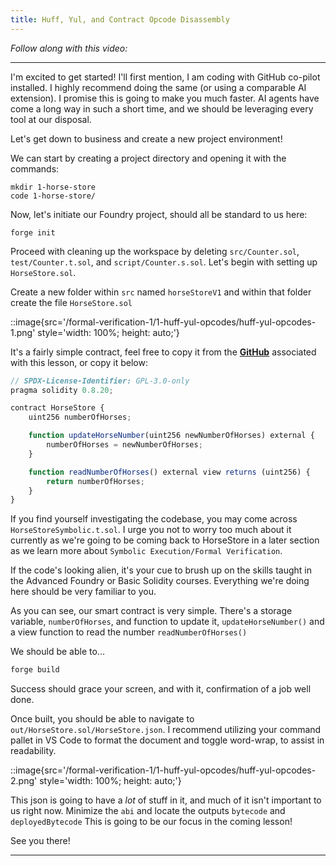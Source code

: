 ```yaml
---
title: Huff, Yul, and Contract Opcode Disassembly
---
```


_Follow along with this video:_

---

I'm excited to get started! I'll first mention, I am coding with GitHub co-pilot installed. I highly recommend doing the same (or using a comparable AI extension). I promise this is going to make you much faster. AI agents have come a long way in such a short time, and we should be leveraging every tool at our disposal.

Let's get down to business and create a new project environment!

We can start by creating a project directory and opening it with the commands:

```
mkdir 1-horse-store
code 1-horse-store/
```

Now, let's initiate our Foundry project, should all be standard to us here:

```
forge init
```

Proceed with cleaning up the workspace by deleting `src/Counter.sol`, `test/Counter.t.sol`, and `script/Counter.s.sol`. Let's begin with setting up `HorseStore.sol`.

Create a new folder within `src` named `horseStoreV1` and within that folder create the file `HorseStore.sol`

::image{src='/formal-verification-1/1-huff-yul-opcodes/huff-yul-opcodes-1.png' style='width: 100%; height: auto;'}

It's a fairly simple contract, feel free to copy it from the [**GitHub**](https://github.com/Cyfrin/1-horse-store-s23/blob/main/src/horseStoreV1/HorseStore.sol) associated with this lesson, or copy it below:

```js
// SPDX-License-Identifier: GPL-3.0-only
pragma solidity 0.8.20;

contract HorseStore {
    uint256 numberOfHorses;

    function updateHorseNumber(uint256 newNumberOfHorses) external {
        numberOfHorses = newNumberOfHorses;
    }

    function readNumberOfHorses() external view returns (uint256) {
        return numberOfHorses;
    }
}
```

If you find yourself investigating the codebase, you may come across `HorseStoreSymbolic.t.sol`. I urge you not to worry too much about it currently as we're going to be coming back to HorseStore in a later section as we learn more about `Symbolic Execution/Formal Verification`.

If the code's looking alien, it's your cue to brush up on the skills taught in the Advanced Foundry or Basic Solidity courses. Everything we're doing here should be very familiar to you.

As you can see, our smart contract is very simple. There's a storage variable, `numberOfHorses`, and function to update it, `updateHorseNumber()` and a view function to read the number `readNumberOfHorses()`

We should be able to...

```bash
forge build
```

Success should grace your screen, and with it, confirmation of a job well done.

Once built, you should be able to navigate to `out/HorseStore.sol/HorseStore.json`. I recommend utilizing your command pallet in VS Code to format the document and toggle word-wrap, to assist in readability.

::image{src='/formal-verification-1/1-huff-yul-opcodes/huff-yul-opcodes-2.png' style='width: 100%; height: auto;'}

This json is going to have a _lot_ of stuff in it, and much of it isn't important to us right now. Minimize the `abi` and locate the outputs `bytecode` and `deployedBytecode` This is going to be our focus in the coming lesson!

See you there!

---
